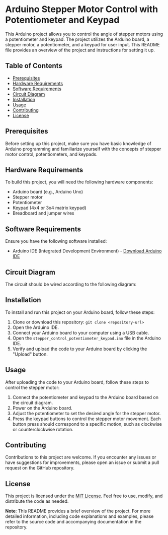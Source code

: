 # Arduino Stepper Motor Control with Potentiometer and Keypad

This Arduino project allows you to control the angle of stepper motors using a potentiometer and keypad. The project utilizes the Arduino board, a stepper motor, a potentiometer, and a keypad for user input. This README file provides an overview of the project and instructions for setting it up.

## Table of Contents
- [Prerequisites](#prerequisites)
- [Hardware Requirements](#hardware-requirements)
- [Software Requirements](#software-requirements)
- [Circuit Diagram](#circuit-diagram)
- [Installation](#installation)
- [Usage](#usage)
- [Contributing](#contributing)
- [License](#license)

## Prerequisites
Before setting up this project, make sure you have basic knowledge of Arduino programming and familiarize yourself with the concepts of stepper motor control, potentiometers, and keypads.

## Hardware Requirements
To build this project, you will need the following hardware components:
- Arduino board (e.g., Arduino Uno)
- Stepper motor
- Potentiometer
- Keypad (4x4 or 3x4 matrix keypad)
- Breadboard and jumper wires

## Software Requirements
Ensure you have the following software installed:
- Arduino IDE (Integrated Development Environment) - [Download Arduino IDE](https://www.arduino.cc/en/software)

## Circuit Diagram
The circuit should be wired according to the following diagram:


## Installation
To install and run this project on your Arduino board, follow these steps:

1. Clone or download this repository: `git clone <repository-url>`
2. Open the Arduino IDE.
3. Connect your Arduino board to your computer using a USB cable.
4. Open the `stepper_control_potentiometer_keypad.ino` file in the Arduino IDE.
5. Verify and upload the code to your Arduino board by clicking the "Upload" button.

## Usage
After uploading the code to your Arduino board, follow these steps to control the stepper motor:

1. Connect the potentiometer and keypad to the Arduino board based on the circuit diagram.
2. Power on the Arduino board.
3. Adjust the potentiometer to set the desired angle for the stepper motor.
4. Press the keypad buttons to control the stepper motor movement. Each button press should correspond to a specific motion, such as clockwise or counterclockwise rotation.

## Contributing
Contributions to this project are welcome. If you encounter any issues or have suggestions for improvements, please open an issue or submit a pull request on the GitHub repository.

## License
This project is licensed under the [MIT License](LICENSE). Feel free to use, modify, and distribute the code as needed.

**Note**: This README provides a brief overview of the project. For more detailed information, including code explanations and examples, please refer to the source code and accompanying documentation in the repository.
